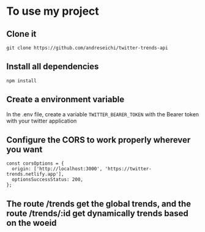 # To use my project

## Clone it

`git clone https://github.com/andreseichi/twitter-trends-api`

## Install all dependencies

`npm install`

## Create a environment variable

In the .env file, create a variable `TWITTER_BEARER_TOKEN` with the Bearer token with your twitter application

## Configure the CORS to work properly wherever you want

```
const corsOptions = {
  origin: ['http://localhost:3000', 'https://twitter-trends.netlify.app'],
  optionsSuccessStatus: 200,
};
```

## The route /trends get the global trends, and the route /trends/:id get dynamically trends based on the woeid
